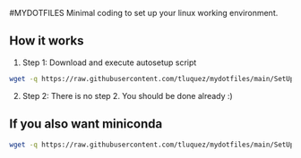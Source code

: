 #MYDOTFILES
Minimal coding to set up your linux working environment.

## How it works
1. Step 1: Download and execute autosetup script
```bash
wget -q https://raw.githubusercontent.com/tluquez/mydotfiles/main/SetUpLinuxOnRemote.sh -O SetUpLinuxOnRemote.sh && chmod +x SetUpLinuxOnRemote.sh; ./SetUpLinuxOnRemote.sh
```

2. Step 2: There is no step 2. You should be done already :)

## If you also want miniconda
```bash
wget -q https://raw.githubusercontent.com/tluquez/mydotfiles/main/SetUpLinuxOnRemote.sh -O SetUpLinuxOnRemote.sh && chmod +x SetUpLinuxOnRemote.sh; ./SetUpLinuxOnRemote.sh conda
```
